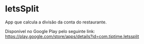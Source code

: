 # letsSplit

App que calcula a divisão da conta do restaurante.

Disponível no Google Play pelo seguinte link: https://play.google.com/store/apps/details?id=com.tiptime.letssplit 
